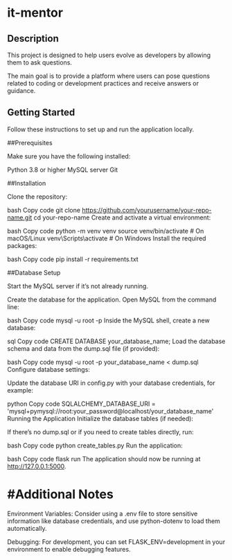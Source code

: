# it-mentor
## Description

 This project is designed to help users evolve as developers
 by allowing them to ask questions.

 The main goal is to provide a platform where users
 can pose questions related to coding or development practices
 and receive answers or guidance.

 ## Getting Started

Follow these instructions to set up and run the application locally.

##Prerequisites

Make sure you have the following installed:

Python 3.8 or higher
MySQL server
Git
 
 ##Installation

Clone the repository:

bash
Copy code
git clone https://github.com/yourusername/your-repo-name.git
cd your-repo-name
Create and activate a virtual environment:

bash
Copy code
python -m venv venv
source venv/bin/activate  # On macOS/Linux
venv\Scripts\activate     # On Windows
Install the required packages:

bash
Copy code
pip install -r requirements.txt

##Database Setup

Start the MySQL server if it’s not already running.

Create the database for the application. Open MySQL from the command line:

bash
Copy code
mysql -u root -p
Inside the MySQL shell, create a new database:

sql
Copy code
CREATE DATABASE your_database_name;
Load the database schema and data from the dump.sql file (if provided):

bash
Copy code
mysql -u root -p your_database_name < dump.sql
Configure database settings:

Update the database URI in config.py with your database credentials, for example:

python
Copy code
SQLALCHEMY_DATABASE_URI = 'mysql+pymysql://root:your_password@localhost/your_database_name'
Running the Application
Initialize the database tables (if needed):

If there’s no dump.sql or if you need to create tables directly, run:

bash
Copy code
python create_tables.py
Run the application:

bash
Copy code
flask run
The application should now be running at http://127.0.0.1:5000.

# #Additional Notes

Environment Variables: Consider using a .env file to store sensitive
information like database credentials, and use python-dotenv to load 
them automatically.

Debugging: For development, you can set FLASK_ENV=development in your environment to enable debugging features.
